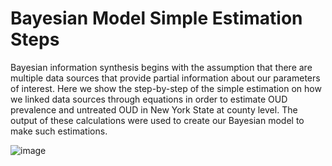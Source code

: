# Bayesian Model Simple Estimation Steps
Bayesian information synthesis begins with the assumption that there are multiple data sources that provide partial information about our parameters of interest. Here we show the step-by-step of the simple estimation on how we linked data sources through equations in order to estimate OUD prevalence and untreated OUD in New York State at county level. The output of these calculations were used to create our Bayesian model to make such estimations. 

![image](https://github.com/Prevalence-Project/SimpleEstimation/assets/52983514/ad4a67a6-3f2b-46f8-b3ca-9efe15a613f8)
